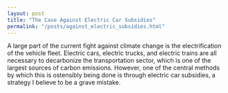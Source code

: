```yaml
---
layout: post
title: "The Case Against Electric Car Subsidies"
permalink: "/posts/against_electric_subsidies.html"
---
```


A large part of the current fight against climate change is the electrification of the vehicle fleet. Electric cars, electric trucks, and electric trains are all necessary to decarbonize the transportation sector, which is one of the largest sources of carbon emissions. However, one of the central methods by which this is ostensibly being done is through electric car subsidies, a strategy I believe to be a grave mistake.



